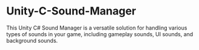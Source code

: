 # Unity-C-Sound-Manager
This Unity C# Sound Manager is a versatile solution for handling various types of sounds in your game, including gameplay sounds, UI sounds, and background sounds.

